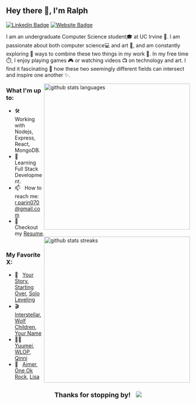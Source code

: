 ## Hey there 👋, I'm Ralph

[![Linkedin Badge](https://img.shields.io/badge/-LinkedIn-0e76a8?style=flat-square&logo=Linkedin&logoColor=white)](https://www.linkedin.com/in/rparin/)
[![Website Badge](https://img.shields.io/badge/Website-3b5998?style=flat-square&logo=googlechrome&logoColor=white)](https://ralphparin.netlify.app/)

I am an undergraduate Computer Science student🎓 at UC Irvine 🏫. I am passionate about both computer science💻 and art 🎨, and am constantly exploring 🧐 ways to combine these two things in my work 📝. In my free time ⏱️, I enjoy playing games 🎮 or watching videos 📺 on technology and art. I find it fascinating 🤯 how these two seemingly different fields can intersect and inspire one another ✨.

<!-- <div align="right" style="margin-right: 4.5rem;">
<font size="5" >⚡ Github Stats ⚡</font>
</div>
<br /> -->
<img  align="right" width="400"  alt="github stats languages" src="https://github-readme-stats.vercel.app/api/top-langs/?username=rjpboredom&title_color=61dafb&text_color=ffffff&icon_color=61dafb&bg_color=20232a&langs_count=8&layout=compact&border_color=61dafb&hide_border=true" />

### What I'm up to:

- 🛠 &nbsp; Working with Nodejs, Express, React, MongoDB.
- 🧠 &nbsp; Learning Full Stack Development.
- 📫 &nbsp; How to reach me: r.parin070@gmail.com
- 📜 &nbsp; Checkout my [Resume](https://ralphparin.netlify.app/public/Resume.pdf).
  <img align="right" width="400"  alt="github stats streaks" src="https://github-readme-streak-stats.herokuapp.com/?user=rjpboredom&theme=react&border=61dafb&hide_border=true" />
  <br /> <br />

### My Favorite X:

- 📖 &nbsp; [Your Story](https://www.novelupdates.com/series/your-story/), [Starting Over](https://www.novelupdates.com/series/starting-over/), [Solo Leveling](https://www.novelupdates.com/series/solo-leveling/)
- 🎬 &nbsp; [Interstellar](https://www.imdb.com/title/tt0816692/?ref_=nv_sr_srsg_1), [Wolf Children](https://myanimelist.net/anime/12355/Ookami_Kodomo_no_Ame_to_Yuki), [Your Name](https://myanimelist.net/anime/32281/Kimi_no_Na_wa)
- 🧑‍🎨 &nbsp; [Yuumei](https://www.artstation.com/yuumei), [WLOP](https://www.artstation.com/wlop), [Qinni](https://www.instagram.com/qinniart/?hl=en)
- 🎵 &nbsp; [Aimer](https://open.spotify.com/artist/0bAsR2unSRpn6BQPEnNlZm), [One Ok Rock](https://open.spotify.com/artist/7k73EtZwoPs516ZxE72KsO), [Lisa](https://open.spotify.com/artist/0blbVefuxOGltDBa00dspv)

<div align="center">
<br/>
<font size="4" ><strong>Thanks for stopping by!</strong> &nbsp;</font>
<img src="https://visitor-badge.laobi.icu/badge?page_id=rjpboredom.rjpboredom">
</div>

